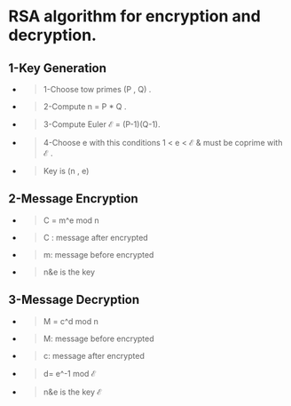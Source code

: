 # RSA algorithm for encryption and decryption. 

## 1-Key Generation
* > 1-Choose tow primes (P , Q)  .
* >2-Compute n = P * Q  .
* >3-Compute Euler ℰ = (P-1)(Q-1).
* >4-Choose e with this conditions 1 < e < ℰ & must be coprime with ℰ .  

* >Key is (n , e)  
  
## 2-Message Encryption
* > C = m^e mod n  

* >C : message after encrypted  
* >m: message before encrypted  
* >n&e is the key  
  
## 3-Message Decryption
* >M = c^d mod n  

* >M: message before encrypted  
* >c: message after encrypted  
* >d= e^-1 mod  ℰ

* >n&e is the key ℰ


